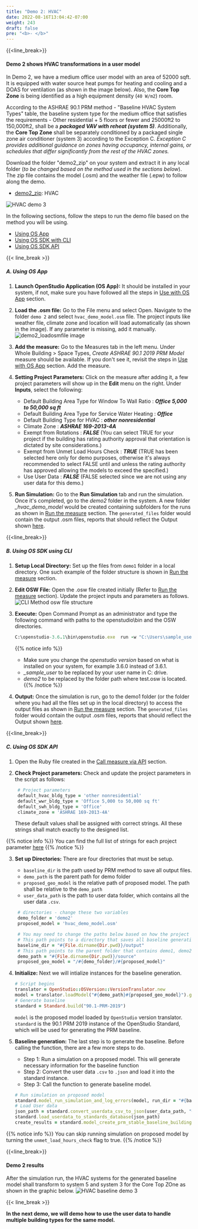 ```yaml
---
title: "Demo 2: HVAC"
date: 2022-08-16T13:04:42-07:00
weight: 243
draft: false
pre: "<b>- </b>"
---
```


{{<line_break>}}

#### Demo 2 shows HVAC transformations in a user model

In Demo 2, we have a medium office user model with an area of 52000 sqft. It is equipped with water source heat pumps for heating and cooling and a DOAS for ventilation (as shown in the image below). Also, the **Core Top Zone** is being identified as a high equipment density (`40 W/m2`) room.

According to the ASHRAE 90.1 PRM method - "Baseline HVAC System Types" table, the baseline system type for the medium office that satisfies the requirements - Other residential + 5 floors or fewer and 25000ft2 to 150,000ft2, shall be a **_packaged VAV with reheat (system 5)_**. Additionally, the **Core Top Zone** shall be separately conditioned by a packaged single zone air conditioner (system 3) according to the Exception C. *_Exception C provides additional guidance on zones having occupancy, internal gains, or schedules that differ significantly from the rest of the HVAC zones._*

Download the folder "demo2_zip" on your system and extract it in any local folder (*_to be changed based on the method used in the sections below_*). The zip file contains the model (.osm) and the weather file (.epw) to follow along the demo.

- [demo2_zip](/BEM-for-PRM/get_start/demo/quick_start.files/demo2.zip): HVAC

![HVAC demo 3](/BEM-for-PRM/get_start/os_engine/images/demo3_hvac_systems.png?width=700px&align=right&classes=border,alignLeft)

In the following sections, follow the steps to run the demo file based on the method you will be using. 
- [Using OS App](http://localhost:1313/BEM-for-PRM/get_start/demo/demo2/#a-using-os-app)
- [Using OS SDK with CLI](http://localhost:1313/BEM-for-PRM/get_start/demo/demo2/#b-using-os-sdk-using-cli)
- [Using OS SDK API](http://localhost:1313/BEM-for-PRM/get_start/demo/demo2/#c-using-os-sdk-api) 

{{< line_break >}}

##### **A. Using OS App**

1. **Launch OpenStudio Application (OS App):** It should be installed in your system, if not, make sure you have followed all the steps in [Use with OS App](http://localhost:1313/BEM-for-PRM/get_start/os_app/) section. 

2. **Load the .osm file:** Go to the File menu and select Open. Navigate to the folder `demo 2` and select `hvac_demo_model.osm` file. The project inputs like weather file, climate zone and location will load automatically (as shown in the image). If any parameter is missing, add it manually. 
![demo2_loadosmfile image](/BEM-for-PRM/get_start/demo/images/demo2_file_open_parameters.PNG?width=1400px&align=right&classes=border,alignLeft) 

3. **Add the measure:** Go to the Measures tab in the left menu. Under Whole Building > Space Types, *_Create ASHRAE 90.1 2019 PRM Model_* measure should be available. If you don't see it, revisit the steps in [Use with OS App](http://localhost:1313/BEM-for-PRM/get_start/os_app/) section. Add the measure.

4. **Setting Project Parameters:** Click on the measure after adding it, a few project parameters will show up in the **Edit** menu on the right. Under **Inputs**, select the following: 
    - Default Building Area Type for Window To Wall Ratio : **_Office 5,000 to 50,000 sq ft_**
    - Default Building Area Type for Service Water Heating : **_Office_**
    - Default Building Type for HVAC : **_other nonresidential_**
    - Climate Zone : **_ASHRAE 169-2013-4A_**
     - Exempt from Rotations : **_FALSE_** (You can select TRUE for your project if the building has rating authority approval that orientation is dictated by site considerations.)
    - Exempt from Unmet Load Hours Check : **_TRUE_** (TRUE has been selected here only for demo purposes, otherwise it's always recommended to select FALSE until and unless the rating authority has approved allowing the models to exceed the specified.)
    - Use User Data : **_FALSE_** (FALSE selected since we are not using any user data for this demo.) 

5. **Run Simulation:** Go to the **Run Simulation** tab and run the  simulation. Once it's completed, go to the *_demo2_* folder in the system. A new folder *_hvac_demo_model* would be created containing subfolders for the runs as shown in [Run the measure](http://localhost:1313/BEM-for-PRM/get_start/os_app/how_run_measure/) section. The `generated_files` folder would contain the output .osm files, reports that should reflect the Output shown [here](http://localhost:1313/BEM-for-PRM/get_start/demo/demo2/#demo-2-results).  

{{<line_break>}}

##### **B. Using OS SDK using CLI**

1. **Setup Local Directory:** Set up the files from `demo1` folder in a local directory. One such example of the folder structure is shown in [Run the measure](http://localhost:1313/BEM-for-PRM/get_start/os_cli/run_the_measure/) section. 
2. **Edit OSW File:** Open the .osw file created initially (Refer to [Run the measure](http://localhost:1313/BEM-for-PRM/get_start/os_cli/run_the_measure/) section). Update the project inputs and parameters as follows. 
![CLI Method osw file structure](/BEM-for-PRM/get_start/demo/images/demo2_CLImethod_oswfile.PNG?width=600px&align=right&classes=border,alignLeft) 
3. **Execute:** Open Command Prompt as an administrator and type the following command with paths to the openstudio\bin and the OSW directories.

    ```ruby
    C:\openstudio-3.6.1\bin\openstudio.exe  run -w "C:\Users\sample_user\demo2\test.osw"
    ```
   {{% notice info %}}
   - Make sure you change the *_openstudio version_* based on what is installed on your system, for example 3.6.0 instead of 3.6.1.
   - *_sample_user* to be replaced by your user name in C: drive. 
   - *_demo2_* to be replaced by the folder path where test.osw is located.
   {{% /notice %}}

4. **Output:** Once the simulation is run, go to the demo1 folder (or the folder where you had all the files set up in the local directory) to access the output files as shown in [Run the measure](http://localhost:1313/BEM-for-PRM/get_start/os_cli/run_the_measure/) section. The `generated_files` folder would contain the output .osm files, reports that should reflect the Output shown [here](http://localhost:1313/BEM-for-PRM/get_start/demo/demo2/#demo-2-results). 


{{<line_break>}}

##### **C. Using OS SDK API**

1. Open the Ruby file created in the [Call measure via API](http://localhost:1313/BEM-for-PRM/get_start/os_engine/call_use_api/) section. 
2. **Check Project parameters:** Check and update the project parameters in the script as follows:

   ```Ruby
    # Project parameters
    default_hvac_bldg_type = 'other nonresidential'
    default_wwr_bldg_type = 'Office 5,000 to 50,000 sq ft'
    default_swh_bldg_type = 'Office'
    climate_zone = 'ASHRAE 169-2013-4A'
    ```
    These default values shall be assigned with correct strings. All these strings shall match exactly to the designed list.

{{% notice info %}}
You can find the full list of strings for each project parameter [here](../../../user_guide/prm_api_ref/baseline_generation_api/)
{{% /notice %}}


3. **Set up Directories:** There are four directories that must be setup. 
      - `baseline_dir` is the path used by PRM method to save all output files.
      - `demo_path` is the parent path for demo folder
      - `proposed_geo_model` is the relative path of proposed model. The path shall be relative to the `demo_path`
      - `user_data_path` is the path to user data folder, which contains all the user data `.csv`.

   ```Ruby
    # directories - change these two variables
    demo_folder = 'demo2'
    proposed_model = 'hvac_demo_model.osm'

    # You may need to change the paths below based on how the project is setup on your local directory:
    # This path points to a directory that saves all baseline generation outputs
    baseline_dir = "#{File.dirname(Dir.pwd)}/output"
    # This path points to the parent folder that contains demo1, demo2 or demo3 folder.
    demo_path = "#{File.dirname(Dir.pwd)}/source"
    proposed_geo_model = "/#{demo_folder}/#{proposed_model}"
    ```

4. **Initialize:** Next we will intialize instances for the baseline generation.

    ```Ruby
    # Script begins
    translator = OpenStudio::OSVersion::VersionTranslator.new
    model = translator.loadModel("#{demo_path}#{proposed_geo_model}").get
    # Generate baseline
    standard = Standard.build("90.1-PRM-2019")
    ```

   `model` is the proposed model loaded by `OpenStudio` version translator.
`standard` is the 90.1 PRM 2019 instance of the OpenStudio Standard, which will be used for generating the PRM baseline.

5. **Baseline generation:** The last step is to generate the baseline. Before calling the function, there are a few more steps to do.

    - Step 1: Run a simulation on a proposed model. This will generate necessary information for the baseline function
    - Step 2: Convert the user data `.csv` to `.json` and load it into the standard instance.
    - Step 3: Call the function to generate baseline model. 

    ```Ruby
    # Run simulation on proposed model
    standard.model_run_simulation_and_log_errors(model, run_dir = "#{baseline_dir}/PROP")
    # Load User data
    json_path = standard.convert_userdata_csv_to_json(user_data_path, "#{baseline_dir}")
    standard.load_userdata_to_standards_database(json_path)
    create_results = standard.model_create_prm_stable_baseline_building(model, climate_zone, default_hvac_bldg_type, default_wwr_bldg_type, default_swh_bldg_type, baseline_dir, unmet_load_hours_check=false)
    ```



{{% notice info %}}
You can skip running simulation on proposed model by turning the `unmet_load_hours_check` flag to true.
{{% /notice %}}

{{<line_break>}}

#### Demo 2 results


After the simulation run, the HVAC systems for the generated baseline model shall transform to system 5 and system 3 for the Core Top ZOne as shown in the graphic below.
![HVAC baseline demo 3](/BEM-for-PRM/get_start/os_engine/images/demo3_baseline_hvac_system.png?width=700px&align=right&classes=border,alignLeft)


{{< line_break >}}

**In the next demo, we will demo how to use the user data to handle multiple building types for the same model.**